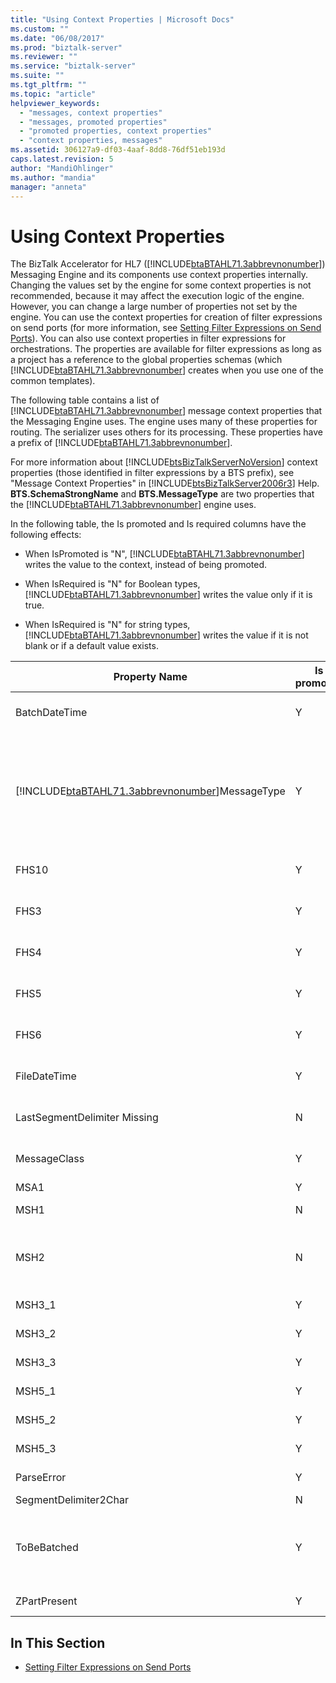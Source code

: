 ```yaml
---
title: "Using Context Properties | Microsoft Docs"
ms.custom: ""
ms.date: "06/08/2017"
ms.prod: "biztalk-server"
ms.reviewer: ""
ms.service: "biztalk-server"
ms.suite: ""
ms.tgt_pltfrm: ""
ms.topic: "article"
helpviewer_keywords: 
  - "messages, context properties"
  - "messages, promoted properties"
  - "promoted properties, context properties"
  - "context properties, messages"
ms.assetid: 306127a9-df03-4aaf-8dd8-76df51eb193d
caps.latest.revision: 5
author: "MandiOhlinger"
ms.author: "mandia"
manager: "anneta"
---
```

# Using Context Properties
The BizTalk Accelerator for HL7 ([!INCLUDE[btaBTAHL71.3abbrevnonumber](../../includes/btabtahl71-3abbrevnonumber-md.md)]) Messaging Engine and its components use context properties internally. Changing the values set by the engine for some context properties is not recommended, because it may affect the execution logic of the engine. However, you can change a large number of properties not set by the engine. You can use the context properties for creation of filter expressions on send ports (for more information, see [Setting Filter Expressions on Send Ports](../../adapters-and-accelerators/accelerator-hl7/setting-filter-expressions-on-send-ports.md)). You can also use context properties in filter expressions for orchestrations. The properties are available for filter expressions as long as a project has a reference to the global properties schemas (which [!INCLUDE[btaBTAHL71.3abbrevnonumber](../../includes/btabtahl71-3abbrevnonumber-md.md)] creates when you use one of the common templates).  
  
 The following table contains a list of [!INCLUDE[btaBTAHL71.3abbrevnonumber](../../includes/btabtahl71-3abbrevnonumber-md.md)] message context properties that the Messaging Engine uses. The engine uses many of these properties for routing. The serializer uses others for its processing. These properties have a prefix of [!INCLUDE[btaBTAHL71.3abbrevnonumber](../../includes/btabtahl71-3abbrevnonumber-md.md)].  
  
 For more information about [!INCLUDE[btsBizTalkServerNoVersion](../../includes/btsbiztalkservernoversion-md.md)] context properties (those identified in filter expressions by a BTS prefix), see "Message Context Properties" in [!INCLUDE[btsBizTalkServer2006r3](../../includes/btsbiztalkserver2006r3-md.md)] Help. **BTS.SchemaStrongName** and **BTS.MessageType** are two properties that the [!INCLUDE[btaBTAHL71.3abbrevnonumber](../../includes/btabtahl71-3abbrevnonumber-md.md)] engine uses.  
  
 In the following table, the Is promoted and Is required columns have the following effects:  
  
-   When IsPromoted is "N", [!INCLUDE[btaBTAHL71.3abbrevnonumber](../../includes/btabtahl71-3abbrevnonumber-md.md)] writes the value to the context, instead of being promoted.  
  
-   When IsRequired is "N" for Boolean types, [!INCLUDE[btaBTAHL71.3abbrevnonumber](../../includes/btabtahl71-3abbrevnonumber-md.md)] writes the value only if it is true.  
  
-   When IsRequired is "N" for string types, [!INCLUDE[btaBTAHL71.3abbrevnonumber](../../includes/btabtahl71-3abbrevnonumber-md.md)] writes the value if it is not blank or if a default value exists.  
  
|Property Name|Is promoted|Is required|Notes|  
|-------------------|-----------------|-----------------|-----------|  
|BatchDateTime|Y|N|[!INCLUDE[btaBTAHL71.3abbrevnonumber](../../includes/btabtahl71-3abbrevnonumber-md.md)] promotes this property when it processes a batch message.|  
|[!INCLUDE[btaBTAHL71.3abbrevnonumber](../../includes/btabtahl71-3abbrevnonumber-md.md)]MessageType|Y|Y|The serializer uses this property to distinguish single and batched messages. The HL7 disassembler sets it only for batch messages. The property indicates whether the message is a single message, an inbound batch message, or an outbound batch message. If the serializer does not find it, it assumes that the message is a single message.|  
|FHS10|Y|N|[!INCLUDE[btaBTAHL71.3abbrevnonumber](../../includes/btabtahl71-3abbrevnonumber-md.md)] promotes this property when it processes a batch message.|  
|FHS3|Y|N|[!INCLUDE[btaBTAHL71.3abbrevnonumber](../../includes/btabtahl71-3abbrevnonumber-md.md)] promotes this property when it processes a batch message.|  
|FHS4|Y|N|[!INCLUDE[btaBTAHL71.3abbrevnonumber](../../includes/btabtahl71-3abbrevnonumber-md.md)] promotes this property when it processes a batch message.|  
|FHS5|Y|N|[!INCLUDE[btaBTAHL71.3abbrevnonumber](../../includes/btabtahl71-3abbrevnonumber-md.md)] promotes this property when it processes a batch message.|  
|FHS6|Y|N|[!INCLUDE[btaBTAHL71.3abbrevnonumber](../../includes/btabtahl71-3abbrevnonumber-md.md)] promotes this property when it processes a batch message.|  
|FileDateTime|Y|N|[!INCLUDE[btaBTAHL71.3abbrevnonumber](../../includes/btabtahl71-3abbrevnonumber-md.md)] promotes this property when it processes a batch message.|  
|LastSegmentDelimiter Missing|N|N|[!INCLUDE[btaBTAHL71.3abbrevnonumber](../../includes/btabtahl71-3abbrevnonumber-md.md)] promotes this property when it processes a batch message.|  
|MessageClass|Y|Y|Contains either **MessageClass2X** or **MessageClass2Xml** to distinguish between the two classes of messages.|  
|MSA1|Y|Y|Applicable only for ACK messages.|  
|MSH1|N|Y|The field containing the field separator. The serializer uses this property.|  
|MSH2|N|Y|The serializer uses this property. The field containing the encoding characters (component separator, repetition separator, escape character, and subcomponent separator).|  
|MSH3_1|Y|N|The first component of the sending application field.|  
|MSH3_2|Y|N|The second component of the sending application field.|  
|MSH3_3|Y|N|The third component of the sending application field.|  
|MSH5_1|Y|N|The first component of the receiving application field.|  
|MSH5_2|Y|N|The second component of the receiving application field.|  
|MSH5_3|Y|N|The third component of the receiving application field.|  
|ParseError|Y|Y|Indicates that an error occurred during parsing.|  
|SegmentDelimiter2Char|N|N|The character that delimits segments.|  
|ToBeBatched|Y|N|When set to false, [!INCLUDE[btaBTAHL71.3abbrevnonumber](../../includes/btabtahl71-3abbrevnonumber-md.md)] does not buffer the message to be batched later; otherwise, [!INCLUDE[btaBTAHL71.3abbrevnonumber](../../includes/btabtahl71-3abbrevnonumber-md.md)] sends the message as part of a batch.|  
|ZPartPresent|Y|N|Indicates whether an undeclared Z segment is present.|  
  
## In This Section  
  
-   [Setting Filter Expressions on Send Ports](../../adapters-and-accelerators/accelerator-hl7/setting-filter-expressions-on-send-ports.md)